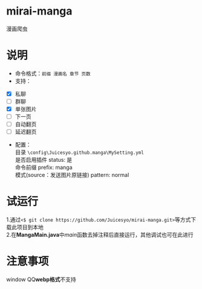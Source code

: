 # mirai-manga
漫画爬虫
# 说明
* 命令格式：`前缀 漫画名 章节 页数`
* 支持：  
- [x] 私聊
- [ ] 群聊
- [x] 单张图片
- [ ] 下一页
- [ ] 自动翻页
- [ ] 延迟翻页
* 配置：  
目录 `\config\Juicesyo.github.manga\MySetting.yml`  
    是否启用插件  status: 是  
    命令前缀  prefix: manga  
    模式(source：发送图片原链接)  pattern: normal
# 试运行
1.通过`<$ git clone https://github.com/Juicesyo/mirai-manga.git>`等方式下载此项目到本地  
2.在**MangaMain.java**中*main*函数去掉注释后直接运行，其他调试也可在此进行
# 注意事项
window QQ**webp格式**不支持
